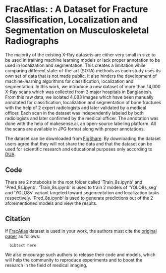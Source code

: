 # FracAtlas: : A Dataset for Fracture Classification, Localization and Segmentation on Musculoskeletal Radiographs

The majority of the existing X-Ray datasets are either very small in size to be used in training machine learning models or lack proper annotation to be used in localization and segmentation. This creates a limitation while comparing different state-of-the-art (SOTA) methods as each study uses its own set of data that is not made public. It also hinders the development of machine-learning algorithms for classification, localization and segmentation. In this work, we introduce a new dataset of more than 14,000 X-Ray scans which was collected from 3 major hospitals in Bangladesh. From this raw data, we isolated 4,083 images which have been manually annotated for classification, localization and segmentation of bone fractures with the help of 2 expert radiologists and later validated by a medical officer. Each scan in the dataset was independently labeled by both radiologists and later confirmed by the medical officer. The annotation was done with the help of makesense.ai, an open-source labeling platform. All the scans are available in JPG format along with proper annotations.

The dataset can be downloaded from [FigShare](https://doi.org/10.6084/m9.figshare.22363012). By downloading the dataset users agree that they will not share the data and that the dataset can be used for scientific research and educational purposes only according to [DUA](https://www.physionet.org/about/licenses/physionet-credentialed-health-data-license-150/).

## Code
There are 2 notebooks in the root folder called 'Train_8s.ipynb' and 'Pred_8s.ipynb'. 'Train_8s.ipynb' is used to train 2 models of 'YOLO8s_seg' and 'YOLO8s' variant targeted toward segementation and localization tasks respectively. 'Pred_8s.ipynb' is used to generate predictions out of the 2 aforementioned models and view the results.

## Citation
If [FracAtlas](https://doi.org/10.6084/m9.figshare.22363012) dataset is used in your work, the authors must cite the [original paper]() as follows:
```code
  bibtext here
```
We also encourage such authors to release their code and models, which will help the community to reproduce experiments and to boost the research in the field of medical imaging.

